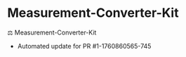# Measurement-Converter-Kit
⚖️ Measurement-Converter-Kit


- Automated update for PR #1-1760860565-745
